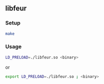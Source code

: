 ## libfeur

### Setup
```bash
make
```

### Usage
```bash
LD_PRELOAD=./libfeur.so <binary>
```
or
```bash
export LD_PRELOAD=./libfeur.so ; <binary>
```